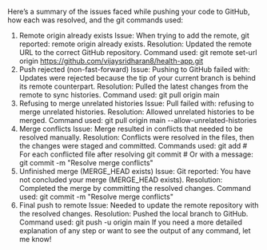 Here’s a summary of the issues faced while pushing your code to GitHub, how each was resolved, and the git commands used:

1. Remote origin already exists
Issue: When trying to add the remote, git reported: remote origin already exists.
Resolution: Updated the remote URL to the correct GitHub repository.
Command used: git remote set-url origin https://github.com/vijaysridharan8/health-app.git
2. Push rejected (non-fast-forward)
Issue: Pushing to GitHub failed with: Updates were rejected because the tip of your current branch is behind its remote counterpart.
Resolution: Pulled the latest changes from the remote to sync histories.
Command used: git pull origin main
3. Refusing to merge unrelated histories
Issue: Pull failed with: refusing to merge unrelated histories.
Resolution: Allowed unrelated histories to be merged.
Command used: git pull origin main --allow-unrelated-histories
4. Merge conflicts
Issue: Merge resulted in conflicts that needed to be resolved manually.
Resolution: Conflicts were resolved in the files, then the changes were staged and committed.
Commands used:
git add <filename>   # For each conflicted file after resolving
git commit           # Or with a message: git commit -m "Resolve merge conflicts"
5. Unfinished merge (MERGE_HEAD exists)
Issue: Git reported: You have not concluded your merge (MERGE_HEAD exists).
Resolution: Completed the merge by committing the resolved changes.
Command used: git commit -m "Resolve merge conflicts"
6. Final push to remote
Issue: Needed to update the remote repository with the resolved changes.
Resolution: Pushed the local branch to GitHub.
Command used: git push -u origin main
If you need a more detailed explanation of any step or want to see the output of any command, let me know!